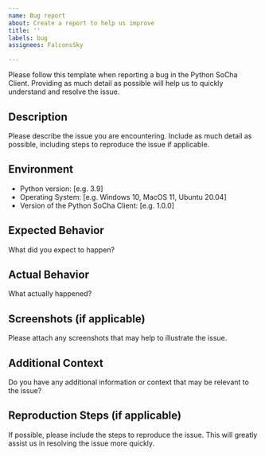 ```yaml
---
name: Bug report
about: Create a report to help us improve
title: ''
labels: bug
assignees: FalconsSky

---
```


Please follow this template when reporting a bug in the Python SoCha Client. Providing as much detail as possible will help us to quickly understand and resolve the issue.

## Description

Please describe the issue you are encountering. Include as much detail as possible, including steps to reproduce the issue if applicable.

## Environment

- Python version: [e.g. 3.9]
- Operating System: [e.g. Windows 10, MacOS 11, Ubuntu 20.04]
- Version of the Python SoCha Client: [e.g. 1.0.0]

## Expected Behavior

What did you expect to happen?

## Actual Behavior

What actually happened?

## Screenshots (if applicable)

Please attach any screenshots that may help to illustrate the issue.

## Additional Context

Do you have any additional information or context that may be relevant to the issue?

## Reproduction Steps (if applicable)

If possible, please include the steps to reproduce the issue. This will greatly assist us in resolving the issue more quickly.
